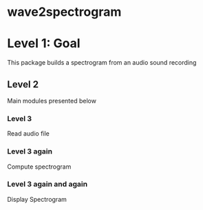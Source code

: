 # wave2spectrogram

# Level 1: Goal

This package builds a spectrogram from an audio sound recording

## Level 2

Main modules presented below

### Level 3

Read audio file

### Level 3 again

Compute spectrogram

### Level 3 again and again

Display Spectrogram